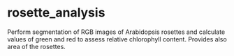 # rosette_analysis
Perform segmentation of RGB images of Arabidopsis rosettes and calculate values of green and red to assess relative chlorophyll content. Provides also area of the rosettes.
